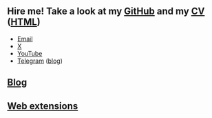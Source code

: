 ## Hire me! Take a look at my [GitHub](https://github.com/alurm) and my [CV](./resume/alan-urmancheev.pdf) ([HTML](./resume/alan-urmancheev.html))

* [Email](mailto:alan.urman@gmail.com)
* [X](https://x.com/alurmanc)
* [YouTube](https://youtube.com/@alurma)
* [Telegram](https://t.me/alurm) ([blog](https://t.me/alurman))

## [Blog](./blog/index.html)

## [Web extensions](./extensions/index.html)
